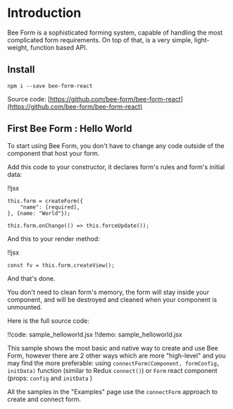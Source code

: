 # Introduction

Bee Form is a sophisticated forming system, capable of handling the most complicated form requirements. On top 
of that, is a very simple, light-weight, function based API.


## Install

```
npm i --save bee-form-react
```

Source code: [https://github.com/bee-form/bee-form-react](https://github.com/bee-form/bee-form-react)


## First Bee Form : Hello World

To start using Bee Form, you don't have to change any code outside of the component that host your form.

Add this code to your constructor, it declares form's rules and form's initial data:

!!jsx
```
this.form = createForm({
    "name": [required],
}, {name: "World"});

this.form.onChange(() => this.forceUpdate());
```

And this to your render method:

!!jsx
```
const fv = this.form.createView();
```

And that's done.

You don't need to clean form's memory, the form will stay inside your component, and will be destroyed and cleaned when 
your component is unmounted.

Here is the full source code:

!!code: sample_helloworld.jsx
!!demo: sample_helloworld.jsx

This sample shows the most basic and native way to create and use Bee Form, however there are 2 other ways which are more "high-level" and you may find the more preferable: using `connectForm(Component, formConfig, initData)` function (similar to Redux `connect()`) or `Form` react component (props: `config` and `initData` ) 

All the samples in the "Examples" page use the `connectForm` approach to create and connect form.